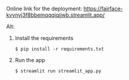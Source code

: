 Online link for the deployment: https://fairface-kvynyj3f8bbemqqqiqjjwb.streamlit.app/


Alt:
1. Install the requirements

   ```
   $ pip install -r requirements.txt
   ```

2. Run the app

   ```
   $ streamlit run streamlit_app.py
   ```
